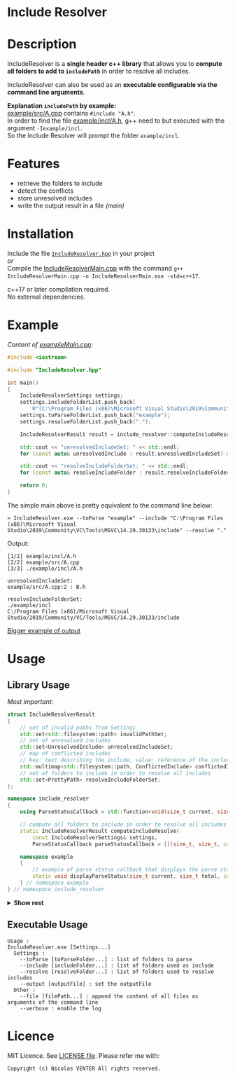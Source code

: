 # Include Resolver

# Description

IncludeResolver is a **single header c++ library** that allows you to **compute all folders to add to `includePath`** in order to resolve all includes.

IncludeResolver can also be used as an **executable configurable via the command line arguments**.

**Explanation `includePath` by example:**  
[example/src/A.cpp](example/src/A.cpp) contains	 `#include "A.h"`.  
In order to find the file [example/incl/A.h](example/incl/A.h), g++ need to but executed with the argument `-Iexample/incl`.  
So the Include Resolver will prompt the folder `example/incl`.

# Features

- retrieve the folders to include
- detect the conflicts
- store unresolved includes
- write the output result in a file *(main)*

# Installation

Include the file [`IncludeResolver.hpp`](IncludeResolver.hpp) in your project  
*or*  
Compile the [IncludeResolverMain.cpp](IncludeResolverMain.cpp) with the command `g++ IncludeResolverMain.cpp -o IncludeResolverMain.exe -std=c++17`.

c++17 or later compilation required.  
No external dependencies.

# Example

*Content of [exampleMain.cpp](exampleMain.cpp):*

```cpp
#include <iostream>

#include "IncludeResolver.hpp"

int main()
{
	IncludeResolverSettings settings;
	settings.includeFolderList.push_back(
		R"(C:\Program Files (x86)\Microsoft Visual Studio\2019\Community\VC\Tools\MSVC\14.29.30133\include)");
	settings.toParseFolderList.push_back("example");
	settings.resolveFolderList.push_back(".");

	IncludeResolverResult result = include_resolver::computeIncludeResolve(settings, include_resolver::displayParseStatus);

	std::cout << "unresolvedIncludeSet: " << std::endl;
	for (const auto& unresolvedInclude : result.unresolvedIncludeSet) std::cout << unresolvedInclude << std::endl;

	std::cout << "resolveIncludeFolderSet: " << std::endl;
	for (const auto& resolveIncludeFolder : result.resolveIncludeFolderSet) std::cout << resolveIncludeFolder << std::endl;

	return 0;
}
```

The simple main above is pretty equivalent to the command line below:
```shell
> IncludeResolver.exe --toParse "example" --include "C:\Program Files (x86)\Microsoft Visual Studio\2019\Community\VC\Tools\MSVC\14.29.30133\include" --resolve "."
```

Output:
```
[1/2] example/incl/A.h
[2/2] example/src/A.cpp
[3/3] ./example/incl/A.h

unresolvedIncludeSet:
example/src/A.cpp:2 : B.h

resolveIncludeFolderSet:
./example/incl
C:/Program Files (x86)/Microsoft Visual Studio/2019/Community/VC/Tools/MSVC/14.29.30133/include
```

[Bigger example of output](out.txt)

# Usage

## Library Usage

*Most important:*
```cpp
struct IncludeResolverResult
{
	// set of invalid paths from Settings
	std::set<std::filesystem::path> invalidPathSet;
	// set of unresolved includes
	std::set<UnresolvedInclude> unresolvedIncludeSet;
	// map of conflicted includes
	// key: text describing the include, value: reference of the include
	std::multimap<std::filesystem::path, ConflictedInclude> conflictedIncludeMap;
	// set of folders to include in order to resolve all includes
	std::set<PrettyPath> resolveIncludeFolderSet;
};

namespace include_resolver
{
	using ParseStatusCallback = std::function<void(size_t current, size_t total, const PrettyPath& filePath)>;

	// compute all folders to include in order to resolve all includes
	static IncludeResolverResult computeIncludeResolve(
		const IncludeResolverSettings& settings,
		ParseStatusCallback parseStatusCallback = [](size_t, size_t, const PrettyPath&) {});

	namespace example
	{
		// example of parse status callback that displays the parse status
		static void displayParseStatus(size_t current, size_t total, const PrettyPath& filePath);
	} // namespace example
} // namespace include_resolver
```

<details>
  <summary><b>Show rest</b></summary>
 
```cpp
// small wrapper class for pretty display of path with slash instead of backslash
class PrettyPath : public std::filesystem::path
{
	using parent_type = std::filesystem::path;
	using parent_type::parent_type;

public:
	std::string prettyString() const;
	friend std::ostream& operator<<(std::ostream& os, const PrettyPath& prettyPath);
};

struct IncludeResolverSettings
{
	// list of folders to parse
	std::vector<std::filesystem::path> toParseFolderList;
	// set of folders to include in order to help resolve includes
	std::vector<std::filesystem::path> includeFolderList;
	// list of folders that can be used in order to resolve includes
	std::vector<std::filesystem::path> resolveFolderList;
};

struct IncludeLocation
{
	// file where include was unresolved
	PrettyPath filePath;
	// line of the include
	uint32_t line;

	friend bool operator<(const IncludeLocation& lhs, const IncludeLocation& rhs);

	// can be used to display include location
	friend std::ostream& operator<<(std::ostream& os, const IncludeLocation& unresolvedInclude);
};

// include that have not been resolved
struct UnresolvedInclude : public IncludeLocation
{
	// text describing the include
	std::string include;

	friend bool operator<(const UnresolvedInclude& lhs, const UnresolvedInclude& rhs);

	// can be used to display unresolved include
	friend std::ostream& operator<<(std::ostream& os, const UnresolvedInclude& unresolvedInclude);
};

// include that can be resolve in several ways
struct ConflictedInclude
{
	// set of locations where the include is done
	std::set<IncludeLocation> includeLocationSet;

	// set of folders that can all resolve the include
	std::set<PrettyPath> resolveIncludeFolderSet;

	// can be used to display conflicted include
	friend std::ostream& operator<<(std::ostream& os, const ConflictedInclude& conflictedInclude);
};

namespace std
{
	template <> struct hash<std::filesystem::path>
	{
		std::size_t operator()(const std::filesystem::path& path) const;
	};
} // namespace std
```
</details>

## Executable Usage

```
Usage :
IncludeResolver.exe [Settings...]
  Settings :
    --toParse [toParseFolder...] : list of folders to parse
    --include [includeFolder...] : list of folders used as include
    --resolve [resolveFolder...] : list of folders used to resolve includes
    --output [outputFile] : set the outputFile
  Other :
    --file [filePath...] : append the content of all files as arguments of the command line
    --verbose : enable the log
```

# Licence

MIT Licence. See [LICENSE file](LICENSE).
Please refer me with:

	Copyright (c) Nicolas VENTER All rights reserved.
